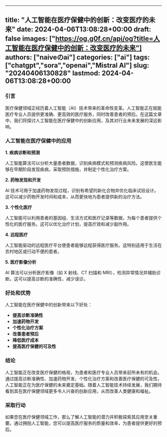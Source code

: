 
---
title: "人工智能在医疗保健中的创新：改变医疗的未来"
date: 2024-04-06T13:08:28+00:00
draft: false
images: ["https://og.g0f.cn/api/og?title=人工智能在医疗保健中的创新：改变医疗的未来"]
authors: ["naiveのai"]
categories: ["ai"]
tags: ["chatgpt","sora","openai","Mistral AI"]
slug: "20240406130828"
lastmod: 2024-04-06T13:08:28+00:00
---
### 引言

医疗保健领域正经历着人工智能（AI）技术带来的革命性变革。人工智能正在赋能医疗专业人员提供更准确、更高效的医疗服务，同时改善患者的预后。在这篇文章中，我们将探讨人工智能在医疗保健中的创新应用，及其对行业未来发展的深远影响。

### 人工智能在医疗保健中的应用

**1. 疾病诊断和预测**

人工智能算法可以分析大量患者数据，识别疾病模式和预测疾病风险。这使医生能够在早期阶段发现疾病，采取预防措施，并制定个性化治疗方案。

**2. 药物发现和开发**

AI 技术可用于加速药物发现过程，识别有希望的新化合物并优化临床试验设计。这可以减少药物开发时间和成本，从而更快地为患者提供新的治疗方法。

**3. 个性化医疗**

人工智能可以利用患者的基因组、生活方式和医疗记录等数据，为每个患者提供个性化的医疗服务。这可以优化治疗计划，提高疗效和减少副作用。

**4. 远程医疗**

人工智能驱动的远程医疗平台使患者能够远程获得医疗服务。这特别适用于生活在农村地区或行动不便的患者。

**5. 医疗影像分析**

AI 算法可以分析医疗影像（如 X 射线、CT 扫描和 MRI），检测异常情况并辅助诊断。这可以提高诊断的准确性，减少误诊。

### 好处和优势

人工智能在医疗保健中的创新带来以下好处：

* **提高诊断准确性**
* **加速药物开发**
* **个性化治疗方案**
* **改善患者预后**
* **降低医疗成本**
* **提高医疗保健的可及性**

### 结论

人工智能正在改变医疗保健的格局，为患者和医疗专业人员带来前所未有的机会。通过提高诊断准确性、加速药物开发、个性化治疗方案和改善医疗保健的可及性，人工智能正在为医疗保健的未来奠定基础。随着人工智能技术持续发展，我们期待看到其在医疗保健领域更多令人兴奋的创新应用，从而改善人类健康和福祉。

### 采取行动

如果您在医疗保健领域工作，那么了解人工智能的潜力并积极探索其应用至关重要。通过拥抱人工智能，您可以提高医疗服务的质量和效率，为患者提供更好的预后。